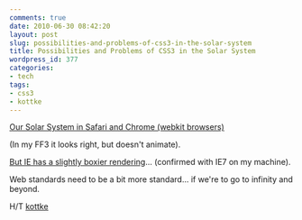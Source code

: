 ```yaml
---
comments: true
date: 2010-06-30 08:42:20
layout: post
slug: possibilities-and-problems-of-css3-in-the-solar-system
title: Possibilities and Problems of CSS3 in the Solar System
wordpress_id: 377
categories:
- tech
tags:
- css3
- kottke
---
```


[Our Solar System in Safari and Chrome (webkit browsers)](http://neography.com/experiment/circles/solarsystem/)

(In my FF3 it looks right, but doesn't animate).

[But IE has a slightly boxier rendering](http://feltron.tumblr.com/post/745831161/ie-rendering-of-a-handsome-css3-solar-system)... (confirmed with IE7 on my machine).

Web standards need to be a bit more standard... if we're to go to infinity and beyond.

H/T [kottke](http://kottke.org/10/06/css3-solar-system)
